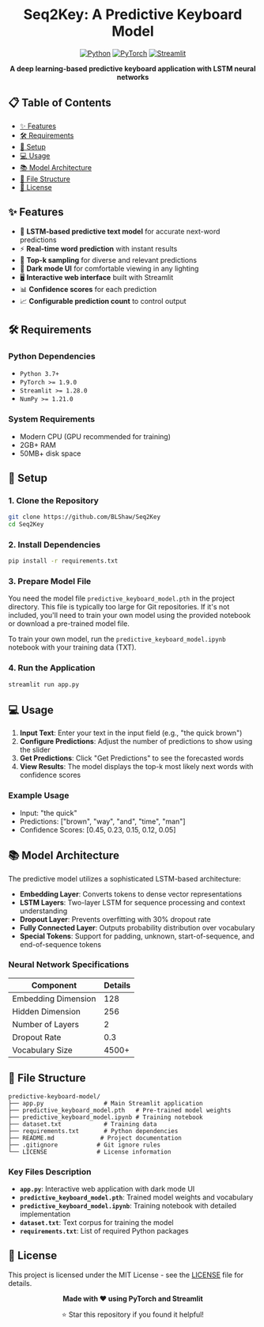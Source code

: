 <div align="center">

# Seq2Key: A Predictive Keyboard Model

[![Python](https://img.shields.io/badge/Python-3.7+-blue?logo=python)](https://www.python.org/)
[![PyTorch](https://img.shields.io/badge/PyTorch-Deep%20Learning-red?logo=pytorch)](https://pytorch.org/)
[![Streamlit](https://img.shields.io/badge/Streamlit-Web%20App-orange?logo=streamlit)](https://streamlit.io/)

**A deep learning-based predictive keyboard application with LSTM neural networks**

</div>



## 📋 Table of Contents
- [✨ Features](#-features)
- [🛠️ Requirements](#️-requirements)
- [🚀 Setup](#-setup)
- [💻 Usage](#-usage)
- [📚 Model Architecture](#-model-architecture)
- [📁 File Structure](#-file-structure)
- [📄 License](#-license)



## ✨ Features

- 🧠 **LSTM-based predictive text model** for accurate next-word predictions
- ⚡ **Real-time word prediction** with instant results
- 🎯 **Top-k sampling** for diverse and relevant predictions
- 🌙 **Dark mode UI** for comfortable viewing in any lighting
- 🖥️ **Interactive web interface** built with Streamlit
- 📊 **Confidence scores** for each prediction
- 📈 **Configurable prediction count** to control output



## 🛠️ Requirements

### Python Dependencies
- `Python 3.7+`
- `PyTorch >= 1.9.0`
- `Streamlit >= 1.28.0`
- `NumPy >= 1.21.0`

### System Requirements
- Modern CPU (GPU recommended for training)
- 2GB+ RAM
- 50MB+ disk space



## 🚀 Setup

### 1. Clone the Repository
```bash
git clone https://github.com/BLShaw/Seq2Key
cd Seq2Key
```

### 2. Install Dependencies
```bash
pip install -r requirements.txt
```

### 3. Prepare Model File
You need the model file `predictive_keyboard_model.pth` in the project directory. 
This file is typically too large for Git repositories. If it's not included, you'll need to train your own model 
using the provided notebook or download a pre-trained model file.
   
To train your own model, run the `predictive_keyboard_model.ipynb` notebook with your training data (TXT).

### 4. Run the Application
```bash
streamlit run app.py
```



## 💻 Usage

1. **Input Text**: Enter your text in the input field (e.g., "the quick brown")
2. **Configure Predictions**: Adjust the number of predictions to show using the slider
3. **Get Predictions**: Click "Get Predictions" to see the forecasted words
4. **View Results**: The model displays the top-k most likely next words with confidence scores

### Example Usage
- Input: "the quick"
- Predictions: ["brown", "way", "and", "time", "man"]
- Confidence Scores: [0.45, 0.23, 0.15, 0.12, 0.05]



## 📚 Model Architecture

The predictive model utilizes a sophisticated LSTM-based architecture:

- **Embedding Layer**: Converts tokens to dense vector representations
- **LSTM Layers**: Two-layer LSTM for sequence processing and context understanding
- **Dropout Layer**: Prevents overfitting with 30% dropout rate
- **Fully Connected Layer**: Outputs probability distribution over vocabulary
- **Special Tokens**: Support for padding, unknown, start-of-sequence, and end-of-sequence tokens

### Neural Network Specifications
| Component | Details |
|----------|---------|
| Embedding Dimension | 128 |
| Hidden Dimension | 256 |
| Number of Layers | 2 |
| Dropout Rate | 0.3 |
| Vocabulary Size | 4500+ |



## 📁 File Structure

```
predictive-keyboard-model/
├── app.py                 # Main Streamlit application
├── predictive_keyboard_model.pth   # Pre-trained model weights
├── predictive_keyboard_model.ipynb # Training notebook
├── dataset.txt            # Training data
├── requirements.txt       # Python dependencies
├── README.md             # Project documentation
├── .gitignore           # Git ignore rules
└── LICENSE              # License information
```

### Key Files Description
- **`app.py`**: Interactive web application with dark mode UI
- **`predictive_keyboard_model.pth`**: Trained model weights and vocabulary
- **`predictive_keyboard_model.ipynb`**: Training notebook with detailed implementation
- **`dataset.txt`**: Text corpus for training the model
- **`requirements.txt`**: List of required Python packages



## 📄 License

This project is licensed under the MIT License - see the [LICENSE](LICENSE) file for details.



<div align="center">

**Made with ❤️ using PyTorch and Streamlit**

⭐ Star this repository if you found it helpful!

</div>